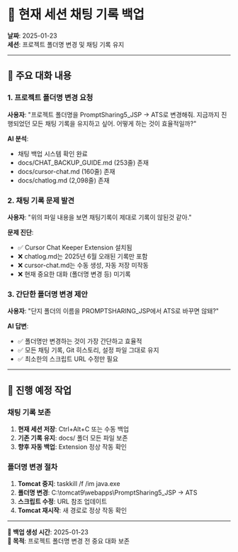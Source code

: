 # 📝 현재 세션 채팅 기록 백업

**날짜**: 2025-01-23  
**세션**: 프로젝트 폴더명 변경 및 채팅 기록 유지

---

## 🎯 주요 대화 내용

### 1. 프로젝트 폴더명 변경 요청
**사용자**: "프로젝트 폴더명을 PromptSharing5_JSP → ATS로 변경해줘. 지금까지 진행되었던 모든 채팅 기록을 유지하고 싶어. 어떻게 하는 것이 효율적일까?"

**AI 분석**: 
- 채팅 백업 시스템 확인 완료
- docs/CHAT_BACKUP_GUIDE.md (253줄) 존재
- docs/cursor-chat.md (160줄) 존재
- docs/chatlog.md (2,098줄) 존재

### 2. 채팅 기록 문제 발견
**사용자**: "위의 파일 내용을 보면 채팅기록이 제대로 기록이 않된것 같아."

**문제 진단**:
- ✅ Cursor Chat Keeper Extension 설치됨
- ❌ chatlog.md는 2025년 6월 오래된 기록만 포함
- ❌ cursor-chat.md는 수동 생성, 자동 저장 미작동
- ❌ 현재 중요한 대화 (폴더명 변경 등) 미기록

### 3. 간단한 폴더명 변경 제안
**사용자**: "단지 폴더의 이름을 PROMPTSHARING_JSP에서 ATS로 바꾸면 않돼?"

**AI 답변**: 
- ✅ 폴더명만 변경하는 것이 가장 간단하고 효율적
- ✅ 모든 채팅 기록, Git 히스토리, 설정 파일 그대로 유지
- ✅ 최소한의 스크립트 URL 수정만 필요

---

## 🚀 진행 예정 작업

### 채팅 기록 보존
1. **현재 세션 저장**: Ctrl+Alt+C 또는 수동 백업
2. **기존 기록 유지**: docs/ 폴더 모든 파일 보존
3. **향후 자동 백업**: Extension 정상 작동 확인

### 폴더명 변경 절차
1. **Tomcat 중지**: taskkill /f /im java.exe
2. **폴더명 변경**: C:\tomcat9\webapps\PromptSharing5_JSP → ATS
3. **스크립트 수정**: URL 참조 업데이트
4. **Tomcat 재시작**: 새 경로로 정상 작동 확인

---

**💾 백업 생성 시간**: 2025-01-23  
**🎯 목적**: 프로젝트 폴더명 변경 전 중요 대화 보존 
